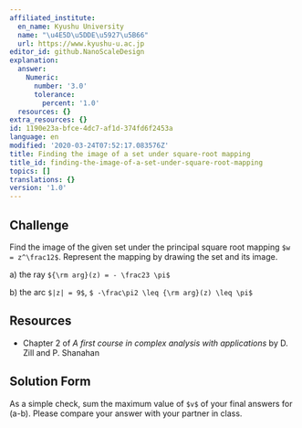 ```yaml
---
affiliated_institute:
  en_name: Kyushu University
  name: "\u4E5D\u5DDE\u5927\u5B66"
  url: https://www.kyushu-u.ac.jp
editor_id: github.NanoScaleDesign
explanation:
  answer:
    Numeric:
      number: '3.0'
      tolerance:
        percent: '1.0'
  resources: {}
extra_resources: {}
id: 1190e23a-bfce-4dc7-af1d-374fd6f2453a
language: en
modified: '2020-03-24T07:52:17.083576Z'
title: Finding the image of a set under square-root mapping
title_id: finding-the-image-of-a-set-under-square-root-mapping
topics: []
translations: {}
version: '1.0'
---
```


## Challenge

Find the image of the given set under the principal square root mapping `$w = z^\frac12$`. Represent the mapping by drawing the set and its image.

a) the ray `${\rm arg}(z) = - \frac23 \pi$`

b) the arc `$|z| = 9$`, `$ -\frac\pi2 \leq {\rm arg}(z) \leq \pi$`
    
<!-- c) the parabola `$x = \frac{y^2}{10} - \frac52$`  -->

    
## Resources
    
- Chapter 2 of *A first course in complex analysis with applications* by D. Zill and P. Shanahan


## Solution Form
As a simple check, sum the maximum value of `$v$` of your final answers for (a-b).
Please compare your answer with your partner in class.

